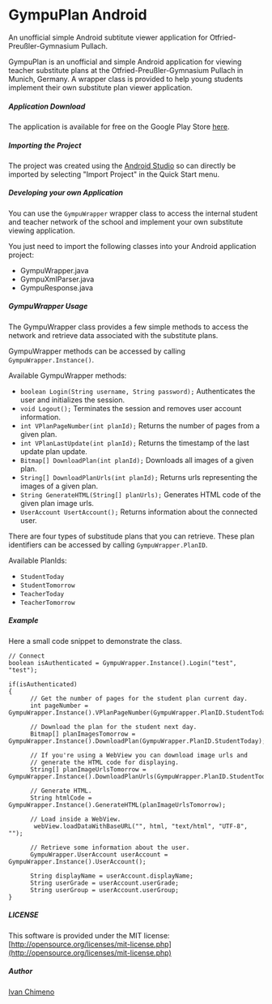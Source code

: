 # GympuPlan Android
An unofficial simple Android subtitute viewer application for Otfried-Preußler-Gymnasium Pullach.

GympuPlan is an unofficial and simple Android application for viewing teacher substitute plans at the Otfried-Preußler-Gymnasium Pullach in Munich, Germany. A wrapper class is provided to help young students implement their own substitute plan viewer application.

##### Application Download
The application is available for free on  the Google Play Store [here](https://play.google.com/store/apps/details?id=com.gympuplan&hl=en).

##### Importing the Project
The project was created using the [Android Studio](http://developer.android.com/sdk/index.html) so can directly be imported by selecting "Import Project" in the Quick Start menu.

##### Developing your own Application
You can use the `GympuWrapper` wrapper class to access the internal student and teacher network of the school and implement your own substitute viewing application.

You just need to import the following classes into your Android application project:
  *	GympuWrapper.java
  *	GympuXmlParser.java
  *	GympuResponse.java

##### GympuWrapper Usage
The GympuWrapper class provides a few simple methods to access the network and retrieve data associated with the substitute plans.

GympuWrapper methods can be accessed by calling `GympuWrapper.Instance()`.

Available GympuWrapper methods:
  * `boolean Login(String username, String password);` Authenticates the user and initializes the session.
  * `void Logout();` Terminates the session and removes user account information.
  * `int VPlanPageNumber(int planId);` Returns the number of pages from a given plan.
  * `int VPlanLastUpdate(int planId);` Returns the timestamp of the last update plan update.
  * `Bitmap[] DownloadPlan(int planId);` Downloads all images of a given plan.
  * `String[] DownloadPlanUrls(int planId);` Returns urls representing the images of a given plan.
  * `String GenerateHTML(String[] planUrls);` Generates HTML code of the given plan image urls.
  * `UserAccount UsertAccount();` Returns information about the connected user.

There are four types of substitude plans that you can retrieve. These plan identifiers can be accessed by calling `GympuWrapper.PlanID`.

Available PlanIds:
  * `StudentToday`
  * `StudentTomorrow`
  * `TeacherToday`
  * `TeacherTomorrow`
  
##### Example
Here a small code snippet to demonstrate the class.
```
// Connect
boolean isAuthenticated = GympuWrapper.Instance().Login("test", "test");

if(isAuthenticated)
{
      // Get the number of pages for the student plan current day.
      int pageNumber = GympuWrapper.Instance().VPlanPageNumber(GympuWrapper.PlanID.StudentToday);
      
      // Download the plan for the student next day.
      Bitmap[] planImagesTomorrow = GympuWrapper.Instance().DownloadPlan(GympuWrapper.PlanID.StudentToday);
      
      // If you're using a WebView you can download image urls and 
      // generate the HTML code for displaying.
      String[] planImageUrlsTomorrow = GympuWrapper.Instance().DownloadPlanUrls(GympuWrapper.PlanID.StudentToday);
      
      // Generate HTML.
      String htmlCode = GympuWrapper.Instance().GenerateHTML(planImageUrlsTomorrow);
      
      // Load inside a WebView.
       webView.loadDataWithBaseURL("", html, "text/html", "UTF-8", "");
       
      // Retrieve some information about the user.
      GympuWrapper.UserAccount userAccount = GympuWrapper.Instance().UserAccount();
      
      String displayName = userAccount.displayName;
      String userGrade = userAccount.userGrade;
      String userGroup = userAccount.userGroup;
}
```

##### LICENSE
This software is provided under the MIT license: [http://opensource.org/licenses/mit-license.php](http://opensource.org/licenses/mit-license.php)

##### Author
[Ivan Chimeno](https://github.com/ivanchimeno)






